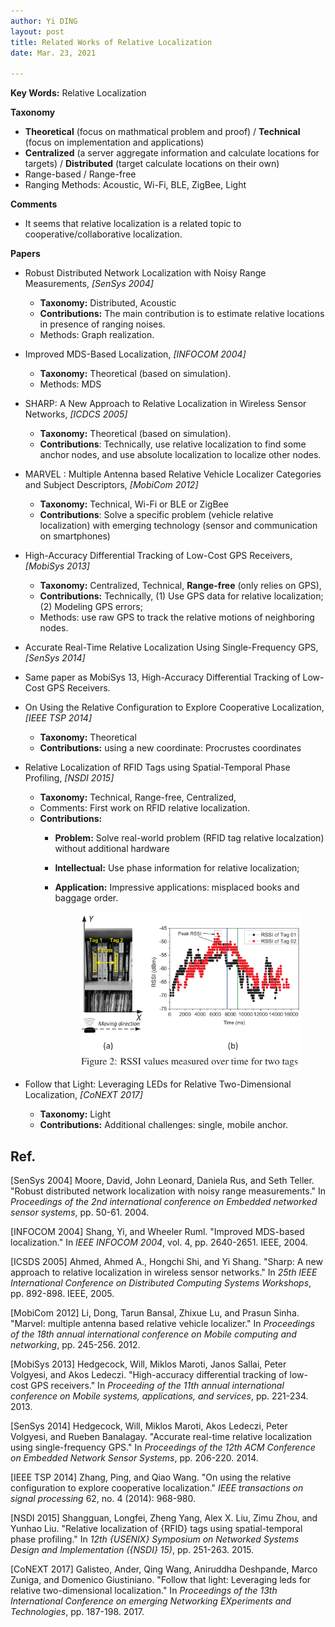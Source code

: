 ```yaml
---
author: Yi DING
layout: post
title: Related Works of Relative Localization
date: Mar. 23, 2021

---
```


**Key Words:** Relative Localization

**Taxonomy**

* **Theoretical** (focus on mathmatical problem and proof) / **Technical** (focus on implementation and applications)
* **Centralized** (a server aggregate information and calculate locations for targets) / **Distributed** (target calculate locations on their own)
* Range-based / Range-free
* Ranging Methods: Acoustic, Wi-Fi, BLE, ZigBee, Light

**Comments**

* It seems that relative localization is a related topic to cooperative/collaborative localization. 

**Papers**

* Robust Distributed Network Localization with Noisy Range Measurements, *[SenSys 2004]*
  * **Taxonomy:** Distributed, Acoustic
  * **Contributions:** The main contribution is to estimate relative locations in presence of ranging noises. 
  * Methods: Graph realization.

* Improved MDS-Based Localization, *[INFOCOM 2004]*
  * **Taxonomy:** Theoretical (based on simulation).
  * Methods: MDS

* SHARP: A New Approach to Relative Localization in Wireless Sensor Networks, *[ICDCS 2005]*
  * **Taxonomy:** Theoretical (based on simulation).
  * **Contributions**: Technically, use relative localization to find some anchor nodes, and use absolute localization to localize other nodes.

* MARVEL : Multiple Antenna based Relative Vehicle Localizer Categories and Subject Descriptors, *[MobiCom 2012]*
  * **Taxonomy:** Technical, Wi-Fi or BLE or ZigBee
  * **Contributions**: Solve a specific problem (vehicle relative localization) with emerging technology (sensor and communication on smartphones)

* High-Accuracy Differential Tracking of Low-Cost GPS Receivers, *[MobiSys 2013]*
  * **Taxonomy:** Centralized, Technical, **Range-free** (only relies on GPS),
  * **Contributions:** Technically, (1) Use GPS data for relative localization; (2) Modeling GPS errors;
  * Methods: use raw GPS to track the relative motions of neighboring nodes.

* Accurate Real-Time Relative Localization Using Single-Frequency GPS, *[SenSys 2014]*
  
* Same paper as MobiSys 13, High-Accuracy Differential Tracking of Low-Cost GPS Receivers.
  
* On Using the Relative Configuration to Explore Cooperative Localization, *[IEEE TSP 2014]*
  * **Taxonomy:** Theoretical
  * **Contributions:** using a new coordinate: Procrustes coordinates

* Relative Localization of RFID Tags using Spatial-Temporal Phase Profiling, *[NSDI 2015]*
  * **Taxonomy:** Technical, Range-free, Centralized,
  * Comments: First work on RFID relative localization.
  * **Contributions:** 
    * **Problem:** Solve real-world problem (RFID tag relative localzation) without additional hardware
    * **Intellectual:** Use phase information for relative localization;
    * **Application:** Impressive applications: misplaced books and baggage order.

      <p align = "center">
      <img src="figures/STPP_NSDI_15.png"  alt="STPP_NSDI_15" height="250">
      </p>

* Follow that Light: Leveraging LEDs for Relative Two-Dimensional Localization, *[CoNEXT 2017]*
  * **Taxonomy:** Light
  * **Contributions:** Additional challenges: single, mobile anchor.

## Ref.

[SenSys 2004] Moore, David, John Leonard, Daniela Rus, and Seth Teller. "Robust distributed network localization with noisy range measurements." In *Proceedings of the 2nd international conference on Embedded networked sensor systems*, pp. 50-61. 2004.

[INFOCOM 2004] Shang, Yi, and Wheeler Ruml. "Improved MDS-based localization." In *IEEE INFOCOM 2004*, vol. 4, pp. 2640-2651. IEEE, 2004.

[ICSDS 2005] Ahmed, Ahmed A., Hongchi Shi, and Yi Shang. "Sharp: A new approach to relative localization in wireless sensor networks." In *25th IEEE International Conference on Distributed Computing Systems Workshops*, pp. 892-898. IEEE, 2005.

[MobiCom 2012] Li, Dong, Tarun Bansal, Zhixue Lu, and Prasun Sinha. "Marvel: multiple antenna based relative vehicle localizer." In *Proceedings of the 18th annual international conference on Mobile computing and networking*, pp. 245-256. 2012.

[MobiSys 2013] Hedgecock, Will, Miklos Maroti, Janos Sallai, Peter Volgyesi, and Akos Ledeczi. "High-accuracy differential tracking of low-cost GPS receivers." In *Proceeding of the 11th annual international conference on Mobile systems, applications, and services*, pp. 221-234. 2013.

[SenSys 2014] Hedgecock, Will, Miklos Maroti, Akos Ledeczi, Peter Volgyesi, and Rueben Banalagay. "Accurate real-time relative localization using single-frequency GPS." In *Proceedings of the 12th ACM Conference on Embedded Network Sensor Systems*, pp. 206-220. 2014.

[IEEE TSP 2014] Zhang, Ping, and Qiao Wang. "On using the relative configuration to explore cooperative localization." *IEEE transactions on signal processing* 62, no. 4 (2014): 968-980.

[NSDI 2015] Shangguan, Longfei, Zheng Yang, Alex X. Liu, Zimu Zhou, and Yunhao Liu. "Relative localization of {RFID} tags using spatial-temporal phase profiling." In *12th {USENIX} Symposium on Networked Systems Design and Implementation ({NSDI} 15)*, pp. 251-263. 2015.

[CoNEXT 2017] Galisteo, Ander, Qing Wang, Aniruddha Deshpande, Marco Zuniga, and Domenico Giustiniano. "Follow that light: Leveraging leds for relative two-dimensional localization." In *Proceedings of the 13th International Conference on emerging Networking EXperiments and Technologies*, pp. 187-198. 2017.

